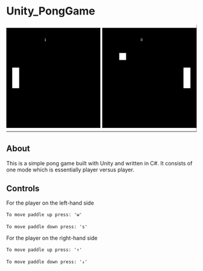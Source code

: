 # Unity_PongGame

![Sample Game](samplescreenshot.png "Game Screenshot")

## About 

This is a simple pong game built with Unity and written in C#. It consists of one mode which is essentially player versus player.

## Controls

For the player on the left-hand side

```
To move paddle up press: 'w'

To move paddle down press: 's'
```

For the player on the right-hand side

```
To move paddle up press: '↑'

To move paddle down press: '↓'
```
